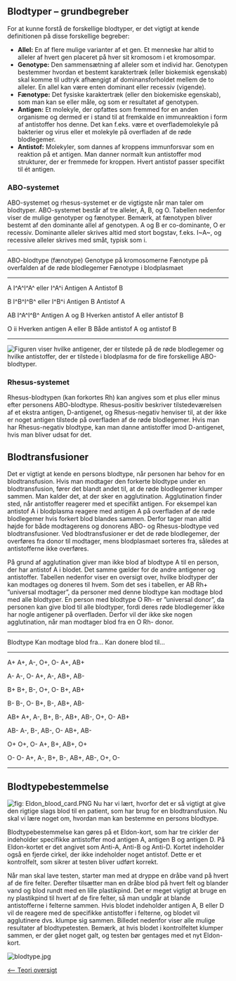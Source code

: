 Blodtyper – grundbegreber
-------------------------

For at kunne forstå de forskellige blodtyper, er det vigtigt at kende
definitionen på disse forskellige begreber:

-   **Allel:** En af flere mulige varianter af et gen. Et menneske har
    altid to alleler af hvert gen placeret på hver sit kromosom i et
    kromosompar.
-   **Genotype:** Den sammensætning af alleler som et individ har.
    Genotypen bestemmer hvordan et bestemt karaktertræk (eller biokemisk
    egenskab) skal komme til udtryk afhængigt af dominansforholdet
    mellem de to alleler. En allel kan være enten dominant eller
    recessiv (vigende).
-   **Fænotype:** Det fysiske karaktertræk (eller den biokemiske
    egenskab), som man kan se eller måle, og som er resultatet af
    genotypen.
-   **Antigen:** Et molekyle, der opfattes som fremmed for en anden
    organisme og dermed er i stand til at fremkalde en immunreaktion i
    form af antistoffer hos denne. Det kan f.eks. være et
    overflademolekyle på bakterier og virus eller et molekyle på
    overfladen af de røde blodlegemer.
-   **Antistof:** Molekyler, som dannes af kroppens immunforsvar som en
    reaktion på et antigen. Man danner normalt kun antistoffer mod
    strukturer, der er fremmede for kroppen. Hvert antistof passer
    specifikt til ét antigen.

### ABO-systemet

ABO-systemet og rhesus-systemet er de vigtigste når man taler om
blodtyper. ABO-systemet består af tre alleler, A, B, og O. Tabellen
nedenfor viser de mulige genotyper og fænotyper. Bemærk, at fænotypen
bliver bestemt af den dominante allel af genotypen. A og B er
co-dominante, O er recessiv. Dominante alleler skrives altid med stort
bogstav, f.eks. I~A~, og recessive alleler skrives med småt, typisk som
i.

  ------------------------------------------------------------------------------------------------------------------------------------------
  ABO-blodtype (fænotype)   Genotype på kromosomerne   Fænotype på overfalden af de røde blodlegemer   Fænotype i blodplasmaet
                                                                                                       
  ------------------------- -------------------------- ----------------------------------------------- -------------------------------------
  A                         I^A^I^A^ eller I^A^i       Antigen A                                       Antistof B
                                                                                                       

  B                         I^B^I^B^ eller I^B^i       Antigen B                                       Antistof A
                                                                                                       

  AB                        I^A^I^B^                   Antigen A og B                                  Hverken antistof A eller antistof B
                                                                                                       

  O                         ii                         Hverken antigen A eller B                       Både antistof A og antistof B
                                                                                                       
  ------------------------------------------------------------------------------------------------------------------------------------------

![Figuren viser hvilke antigener, der er tilstede på de røde blodlegemer
og hvilke antistoffer, der er tilstede i blodplasma for de fire
forskellige
ABO-blodtyper.]( Antigen.jpg "Figuren viser hvilke antigener, der er tilstede på de røde blodlegemer og hvilke antistoffer, der er tilstede i blodplasma for de fire forskellige ABO-blodtyper.")

### Rhesus-systemet

Rhesus-blodtypen (kan forkortes Rh) kan angives som et plus eller minus
efter personens ABO-blodtype. Rhesus-positiv beskriver tilstedeværelsen
af et ekstra antigen, D-antigenet, og Rhesus-negativ henviser til, at
der ikke er noget antigen tilstede på overfladen af de røde blodlegemer.
Hvis man har Rhesus-negativ blodtype, kan man danne antistoffer imod
D-antigenet, hvis man bliver udsat for det.

Blodtransfusioner
-----------------

Det er vigtigt at kende en persons blodtype, når personen har behov for
en blodtransfusion. Hvis man modtager den forkerte blodtype under en
blodtransfusion, fører det blandt andet til, at de røde blodlegemer
klumper sammen. Man kalder det, at der sker en agglutination.
Agglutination finder sted, når antistoffer reagerer med et specifikt
antigen. For eksempel kan antistof A i blodplasma reagere med antigen A
på overfladen af de røde blodlegemer hvis forkert blod blandes sammen.
Derfor tager man altid højde for både modtagerens og donorens ABO- og
Rhesus-blodtype ved blodtransfusioner. Ved blodtransfusioner er det de
røde blodlegemer, der overføres fra donor til modtager, mens
blodplasmaet sorteres fra, således at antistofferne ikke overføres.

På grund af agglutination giver man ikke blod af blodtype A til en
person, der har antistof A i blodet. Det samme gælder for de andre
antigener og antistoffer. Tabellen nedenfor viser en oversigt over,
hvilke blodtyper der kan modtages og doneres til hvem. Som det ses i
tabellen, er AB Rh+ ”universal modtager”, da personer med denne blodtype
kan modtage blod med alle blodtyper. En person med blodtype O Rh- er
”universal donor”, da personen kan give blod til alle blodtyper, fordi
deres røde blodlegemer ikke har nogle antigener på overfladen. Derfor
vil der ikke ske nogen agglutination, når man modtager blod fra en O Rh-
donor.

  --------------------------------------------------------------------------------
  Blodtype   Kan modtage blod fra...            Kan donere blod til...
                                                
  ---------- ---------------------------------- ----------------------------------
  A+         A+, A-, O+, O-                     A+, AB+
                                                

  A-         A-, O-                             A+, A-, AB+, AB-
                                                

  B+         B+, B-, O+, O-                     B+, AB+
                                                

  B-         B-, O-                             B+, B-, AB+, AB-
                                                

  AB+        A+, A-, B+, B-, AB+, AB-, O+, O-   AB+
                                                

  AB-        A-, B-, AB-, O-                    AB+, AB-
                                                

  O+         O+, O-                             A+, B+, AB+, O+
                                                

  O-         O-                                 A+, A-, B+, B-, AB+, AB-, O+, O-
                                                
  --------------------------------------------------------------------------------

Blodtypebestemmelse
-------------------

![]( Eldon_blood_card.PNG "fig: Eldon_blood_card.PNG") Nu har vi lært,
hvorfor det er så vigtigt at give den rigtige slags blod til en patient,
som har brug for en blodtransfusion. Nu skal vi lære noget om, hvordan
man kan bestemme en persons blodtype.

Blodtypebestemmelse kan gøres på et Eldon-kort, som har tre cirkler der
indeholder specifikke antistoffer mod antigen A, antigen B og antigen D.
På Eldon-kortet er det angivet som Anti-A, Anti-B og Anti-D. Kortet
indeholder også en fjerde cirkel, der ikke indeholder noget antistof.
Dette er et kontrolfelt, som sikrer at testen bliver udført korrekt.

Når man skal lave testen, starter man med at dryppe en dråbe vand på
hvert af de fire felter. Derefter tilsætter man en dråbe blod på hvert
felt og blander vand og blod rundt med en lille plastikpind. Det er
meget vigtigt at bruge en ny plastikpind til hvert af de fire felter, så
man undgår at blande antistofferne i felterne sammen. Hvis blodet
indeholder antigen A, B eller D vil de reagere med de specifikke
antistoffer i felterne, og blodet vil agglutinere dvs. klumpe sig
sammen. Billedet nedenfor viser alle mulige resultater af
blodtypetesten. Bemærk, at hvis blodet i kontrolfeltet klumper sammen,
er der gået noget galt, og testen bør gentages med et nyt Eldon-kort.

![]( blodtype.jpg " blodtype.jpg")

[\<-- Teori oversigt](/wiki/Bio-Kemi "wikilink")

